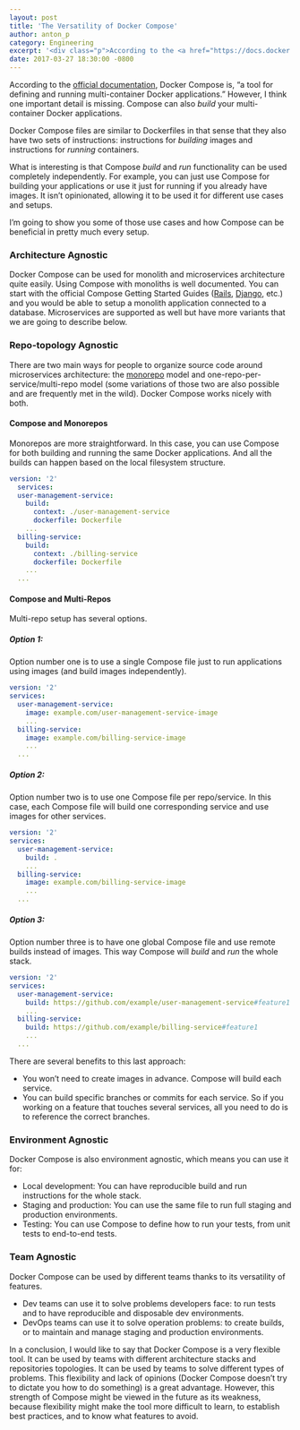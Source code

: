 ```yaml
---
layout: post
title: 'The Versatility of Docker Compose'
author: anton_p
category: Engineering
excerpt: '<div class="p">According to the <a href="https://docs.docker.com/compose/">official documentation</a>, Docker Compose is, “a tool for defining and running multi-container Docker applications.”  However, I think one important detail is missing. Compose can also build your multi-container Docker applications.</div><div class="p">What is interesting is that Compose build and run functionality can be used completely independently. It isn’t opinionated, allowing it to be used it for different use cases and setups.</div><div class="p">I’m going to show you some of those use cases and how Compose can be beneficial in pretty much every setup.</div>'
date: 2017-03-27 18:30:00 -0800
---
```


According to the <a href="https://docs.docker.com/compose/">official documentation</a>, Docker Compose is, “a tool for defining and running multi-container Docker applications.”  However, I think one important detail is missing. Compose can also *build* your multi-container Docker applications.

Docker Compose files are similar to Dockerfiles in that sense that they also have two sets of instructions: instructions for *building* images and instructions for *running* containers.

What is interesting is that Compose *build* and *run* functionality can be used completely independently.  For example, you can just use Compose for building your applications or use it just for running if you already have images. It isn’t opinionated, allowing it to be used it for different use cases and setups.

I’m going to show you some of those use cases and how Compose can be beneficial in pretty much every setup.

### Architecture Agnostic

Docker Compose can be used for monolith and microservices architecture quite easily. Using Compose with monoliths is well documented. You can start with the official Compose Getting Started Guides ([Rails](https://docs.docker.com/compose/rails/), [Django](https://docs.docker.com/compose/django/), etc.) and you would be able to setup a monolith application connected to a database. Microservices are supported as well but have more variants that we are going to describe below.

### Repo-topology Agnostic
There are two main ways for people to organize source code around microservices architecture: the [monorepo](https://danluu.com/monorepo/) model and one-repo-per-service/multi-repo model (some variations of those two are also possible and are frequently met in the wild). Docker Compose works nicely with both.

#### Compose and Monorepos

Monorepos are more straightforward. In this case, you can use Compose for both building and running the same Docker applications. And all the builds can happen based on the local filesystem structure.

```yaml
version: '2'
  services:
  user-management-service:
    build:
      context: ./user-management-service
      dockerfile: Dockerfile
    ...
  billing-service:
    build:
      context: ./billing-service
      dockerfile: Dockerfile
    ...
  ...
```

#### Compose and Multi-Repos

Multi-repo setup has several options.

##### Option 1:

Option number one is to use a single Compose file just to run applications using images (and build images independently).

```yaml
version: '2'
services:
  user-management-service:
    image: example.com/user-management-service-image
    ...
  billing-service:
    image: example.com/billing-service-image
    ...
  ...
```

##### Option 2:

Option number two is to use one Compose file per repo/service. In this case, each Compose file will build one corresponding service and use images for other services.

```yaml
version: '2'
services:
  user-management-service:
    build: .
    ...
  billing-service:
    image: example.com/billing-service-image
    ...
  ...
```

##### Option 3:

Option number three is to have one global Compose file and use remote builds instead of images. This way Compose will *build* and *run* the whole stack.

```yaml
version: '2'
services:
  user-management-service:
    build: https://github.com/example/user-management-service#feature1
    ...
  billing-service:
    build: https://github.com/example/billing-service#feature1
    ...
  ...
```

There are several benefits to this last approach:

- You won’t need to create images in advance. Compose will build each service.
- You can build specific branches or commits for each service. So if you working on a feature that touches several services, all you need to do is to reference the correct branches.

### Environment Agnostic

Docker Compose is also environment agnostic, which means you can use it for:

- Local development: You can have reproducible build and run instructions for the whole stack.
- Staging and production: You can use the same file to run full staging and production environments.
- Testing: You can use Compose to define how to run your tests, from unit tests to end-to-end tests.

### Team Agnostic

Docker Compose can be used by different teams thanks to its versatility of features.

- Dev teams can use it to solve problems developers face: to run tests and to have reproducible and disposable dev environments.
- DevOps teams can use it to solve operation problems: to create builds, or to maintain and manage staging and production environments.

In a conclusion, I would like to say that Docker Compose is a very flexible tool. It can be used by teams with different architecture stacks and repositories topologies. It can be used by teams to solve different types of problems. This flexibility and lack of opinions (Docker Compose doesn’t try to dictate you how to do something) is a great advantage. However, this strength of Compose might be viewed in the future as its weakness, because flexibility might make the tool more difficult to learn, to establish best practices, and to know what features to avoid.
